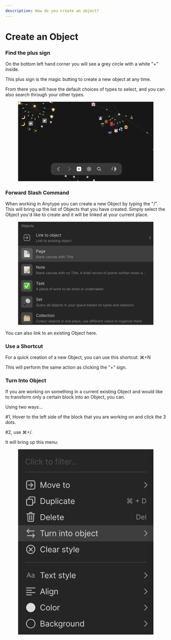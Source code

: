 ```yaml
---
description: How do you create an object?
---
```


# Create an Object



### Find the plus sign

On the bottom left hand corner you will see a grey circle with a white "+" inside.&#x20;

This plus sign is the magic butting to create a new object at any time.&#x20;

From there you will have the default choices of types to select, and you can also search through your other types.

<figure><img src="../../.gitbook/assets/Object Create - Anytype.png" alt=""><figcaption></figcaption></figure>

### Forward Slash Command

When working in Anytype you can create a new Object by typing the "/". This will bring up the list of Objects that you have created. Simply select the Object you'd like to create and it will be linked at your current place.&#x20;

<figure><img src="../../.gitbook/assets/image (5).png" alt=""><figcaption></figcaption></figure>

You can also link to an existing Object here.&#x20;

### Use a Shortcut

For a quick creation of a new Object, you can use this shortcut: ⌘+N

This will perform the same action as clicking the "+" sign.&#x20;

### Turn Into Object

If you are working on something in a current existing Object and would like to transform only a certain block into an Object, you can.&#x20;

Using two ways...

\#1, Hover to the left side of the block that you are working on and click the 3 dots.&#x20;

\#2, use ⌘+/.

It will bring up this menu:&#x20;

<figure><img src="../../.gitbook/assets/image (25).png" alt=""><figcaption></figcaption></figure>

